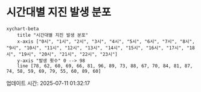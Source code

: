 # 시간대별 지진 발생 분포

```mermaid
xychart-beta
    title "시간대별 지진 발생 분포"
    x-axis ["0시", "1시", "2시", "3시", "4시", "5시", "6시", "7시", "8시", "9시", "10시", "11시", "12시", "13시", "14시", "15시", "16시", "17시", "18시", "19시", "20시", "21시", "22시", "23시"]
    y-axis "발생 횟수" 0 --> 98
    line [78, 62, 60, 69, 66, 81, 96, 89, 73, 88, 67, 70, 84, 81, 87, 74, 58, 59, 69, 79, 55, 60, 89, 60]
```

업데이트 시간: 2025-07-11 01:32:17
